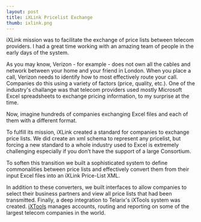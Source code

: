 ```yaml
---
layout: post
title: iXLink Pricelist Exchange
thumb: ixlink.png
---
```


iXLink mission was to facilitate the exchange of price lists between telecom providers. I had a great time working with an amazing team of people in the early days of the system.

As you may know, Verizon - for example - does not own all the cables and network between your home and your friend in London. When you place a call, Verizon needs to identify how to most effectively route your call.
Companies do this using a variety of factors (price, quality, etc.). One of the industry's challange was that telecom providers used mostly Microsoft Excel spreadsheets to exchange pricing information, to my surprise at the time.

Now, imagine hundreds of companies exchanging Excel files and each of them with a different format.

To fulfill its mission, iXLink created a standard for companies to exchange price lists. We did create an xml schema to represent any pricelist, but forcing a new standard to a whole industry used to Excel is extremely challenging especially if you don’t have the support of a large Consortium. 

To soften this transition we built a sophisticated system to define commonalities between price lists and effectively convert them from their input Excel files into an iXLink Price-List XML.

In addition to these converters, we built interfaces to allow companies to select their business partners and view all price lists that had been transmitted. Finally, a deep integration to Telarix's iXTools system was created. [iXTools](http://www.telarix.com/Solutions/end-to-end-automation-for-telecom-interconnection.html) manages accounts, routing and reporting on some of the largest telecom companies in the world.
